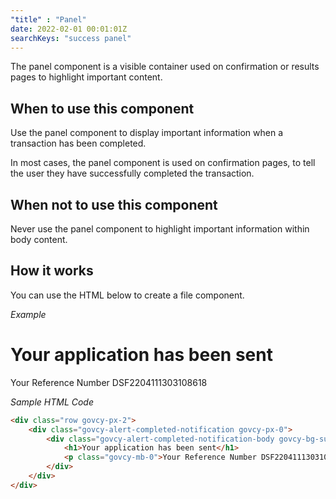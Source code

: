 ```yaml
---
"title" : "Panel"
date: 2022-02-01 00:01:01Z
searchKeys: "success panel"
---
```


The panel component is a visible container used on confirmation or results pages to highlight important content.

## When to use this component
Use the panel component to display important information when a transaction has been completed.

In most cases, the panel component is used on confirmation pages, to tell the user they have successfully completed the transaction.

## When not to use this component
Never use the panel component to highlight important information within body content.

## How it works

You can use the HTML below to create a file component.

*Example*
<div class="govcy-container govcy-p-4  govcy-br-1 govcy-br-standard govcy-mb-4">
    <div class="row govcy-px-2">
        <div class="govcy-alert-completed-notification govcy-px-0">
            <div class="govcy-alert-completed-notification-body govcy-bg-success">
                <h1>Your application has been sent</h1>
                <p class="govcy-mb-0">Your Reference Number DSF2204111303108618</p>
            </div>   
        </div>
    </div>
</div>

*Sample HTML Code*

```html
<div class="row govcy-px-2">
    <div class="govcy-alert-completed-notification govcy-px-0">
        <div class="govcy-alert-completed-notification-body govcy-bg-success">
            <h1>Your application has been sent</h1>
            <p class="govcy-mb-0">Your Reference Number DSF2204111303108618</p>
        </div>   
    </div>
</div>
```